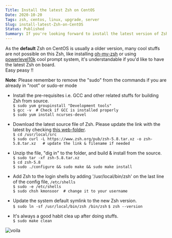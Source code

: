 ```yaml
---
Title: Install the latest Zsh on CentOS
Date: 2020-10-20
Tags: zsh, centos, linux, upgrade, server
Slug: install-latest-Zsh-on-CentOS
Status: Published
Summary: If you're looking forward to install the latest version of Zsh instead of the default old one, here you go.
---
```


As the **default** Zsh on CentOS is usually a older version, many cool stuffs are not possible on this Zsh, like installing 
[oh-my-zsh](https://ohmyz.sh/) or using [powerlevel10k](https://github.com/romkatv/powerlevel10k) cool prompt system, it's understandable 
if you'd like to have the latest Zsh on board.   
Easy peasy !! 

**Note**: Please remember to remove the "sudo" from the commands if you are already in "root" or sudo-er mode  

* Install the pre-requisites i.e. GCC and other related stuffs for building Zsh from source.  
`$ sudo yum groupinstall "Development tools"`  
`$ gcc -v  # Check if GCC is installed properly`  
`$ sudo yum install ncurses-devel`


* Download the latest source file of Zsh. Please update the link with the latest by checking [this web-folder](https://www.zsh.org/pub/).  
`$ cd /usr/local/src`  
`$ sudo curl -L https://www.zsh.org/pub/zsh-5.8.tar.xz -o zsh-5.8.tar.xz   # update the link & filename if needed` 

* Unzip the file, "dig in" to the folder, and build & install from the source.   
`$ sudo tar -xf zsh-5.8.tar.xz`  
`$ cd zsh-5.8`  
`$ sudo ./configure && sudo make && sudo make install`

* Add Zsh to the login shells by adding '/usr/local/bin/zsh' on the last line of the config file, `/etc/shells`  
`$ sudo -e /etc/shells`  
`$ sudo chsh kmonsoor  # change it to your username`

* Update the system default symlink to the new Zsh version.  
`$ sudo ln -sf /usr/local/bin/zsh /bin/zsh`
`$ zsh --version`
 
* It's always a good habit clea up after doing stuffs.  
`$ sudo make clean`



![voila](https://i.imgur.com/BEFIOXf.jpg)

